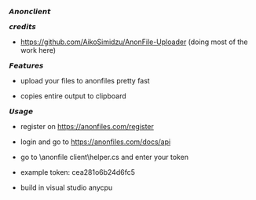 𝘼𝙣𝙤𝙣𝙘𝙡𝙞𝙚𝙣𝙩

𝙘𝙧𝙚𝙙𝙞𝙩𝙨
* https://github.com/AikoSimidzu/AnonFile-Uploader (doing most of the work here)

𝙁𝙚𝙖𝙩𝙪𝙧𝙚𝙨
* upload your files to anonfiles pretty fast

* copies entire output to clipboard

𝙐𝙨𝙖𝙜𝙚
* register on https://anonfiles.com/register

* login and go to https://anonfiles.com/docs/api

* go to \anonfile client\helper.cs and enter your token

* example token: cea281o6b24d6fc5

* build in visual studio anycpu
